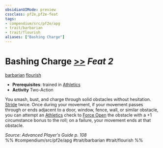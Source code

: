 ```yaml
---
obsidianUIMode: preview
cssclass: pf2e,pf2e-feat
tags:
- compendium/src/pf2e/apg
- trait/barbarian
- trait/flourish
aliases: ["Bashing Charge"]
---
```

# Bashing Charge  [>>](../../Rules/core-rulebook/chapter-9-playing-the-game.md#Actions "Two-Action") *Feat 2*  
[barbarian](../../Rules/traits/barbarian.md)  [flourish](../../Rules/traits/flourish.md)  

- **Prerequisites**: trained in [Athletics](../skills.md#Athletics)
- **Activity** Two-Action

You smash, bust, and charge through solid obstacles without hesitation. [Stride](../../Rules/actions/stride.md) twice. Once during your movement, if your movement passes through or ends adjacent to a door, window, fence, wall, or similar obstacle, you can attempt an [Athletics](../skills.md#Athletics) check to [Force Open](../../Rules/actions/force-open.md) the obstacle with a +1 circumstance bonus to the roll; on a failure, your movement ends at that obstacle.

*Source: Advanced Player's Guide p. 108*  
%% #compendium/src/pf2e/apg #trait/barbarian #trait/flourish %%